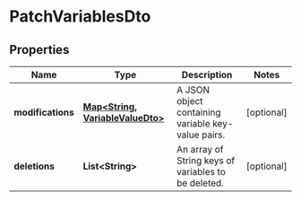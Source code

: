 

# PatchVariablesDto


## Properties

Name | Type | Description | Notes
------------ | ------------- | ------------- | -------------
**modifications** | [**Map&lt;String, VariableValueDto&gt;**](VariableValueDto.md) | A JSON object containing variable key-value pairs. |  [optional]
**deletions** | **List&lt;String&gt;** | An array of String keys of variables to be deleted. |  [optional]



